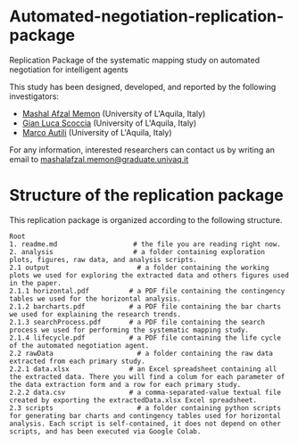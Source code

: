 # Automated-negotiation-replication-package
Replication Package of the systematic mapping study on automated negotiation for intelligent agents

This study has been designed, developed, and reported by the following investigators:

- [Mashal Afzal Memon](https://scholar.google.com/citations?user=Mnu_k-8AAAAJ&hl=en) (University of L'Aquila, Italy)
- [Gian Luca Scoccia](https://scholar.google.com/citations?user=y8EX4DAAAAAJ&hl=en) (University of L'Aquila, Italy)
- [Marco Autili](https://scholar.google.com/citations?user=s8F7eWIAAAAJ&hl=en&oi=ao) (University of L'Aquila, Italy)

For any information, interested researchers can contact us by writing an email to [mashalafzal.memon@graduate.univaq.it](mailto:mashalafzal.memon@graduate.univaq.it)

# Structure of the replication package
This replication package is organized according to the following structure.

```
Root
1. readme.md                   # the file you are reading right now.
2. analysis                    # a folder containing exploration plots, figures, raw data, and analysis scripts.
2.1 output                      # a folder containing the working plots we used for exploring the extracted data and others figures used in the paper.
2.1.1 horizontal.pdf          # a PDF file containing the contingency tables we used for the horizontal analysis.
2.1.2 barcharts.pdf           # a PDF file containing the bar charts we used for explaining the research trends.
2.1.3 searchProcess.pdf       # a PDF file containing the search process we used for performing the systematic mapping study.
2.1.4 lifecycle.pdf           # a PDF file containing the life cycle of the automated negotiation agent.
2.2 rawData                     # a folder containing the raw data extracted from each primary study.
2.2.1 data.xlsx               # an Excel spreadsheet containing all the extracted data. There you will find a colum for each parameter of the data extraction form and a row for each primary study.
2.2.2 data.csv                # a comma-separated-value textual file created by exporting the extractedData.xlsx Excel spreadsheet.
2.3 scripts                     # a folder containing python scripts for generating bar charts and contingency tables used for horizontal analysis. Each script is self-contained, it does not depend on other scripts, and has been executed via Google Colab.
```
 
